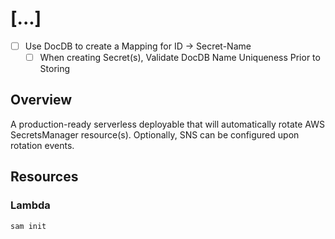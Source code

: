 # [...] #

- [ ] Use DocDB to create a Mapping for ID -> Secret-Name
  - [ ] When creating Secret(s), Validate DocDB Name Uniqueness Prior to Storing

## Overview ##

A production-ready serverless deployable that will automatically rotate 
AWS SecretsManager resource(s). Optionally, SNS can be configured upon
rotation events.

## Resources ##

### Lambda ###

```bash
sam init
```
